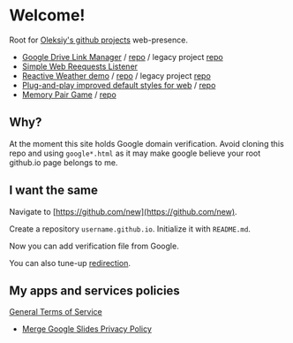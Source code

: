 <link rel="manifest" href="/manifest.json">

# Welcome!
Root for [Oleksiy's github projects](https://github.com/OleksiyRudenko) web-presence.

* [Google Drive Link Manager](https://oleksiyrudenko.github.io/gd-linkman/) /
  [repo](https://github.com/OleksiyRudenko/link-manager-for-google-drive-gas) /
  legacy project [repo](https://github.com/OleksiyRudenko/gd-linkman)
* [Simple Web Reequests Listener](https://github.com/OleksiyRudenko/php-listener)
* [Reactive Weather demo](https://oleksiyrudenko.github.io/reactive-weather/) /
  [repo](https://github.com/OleksiyRudenko/reactive-weather) /
  legacy project [repo](https://github.com/OleksiyRudenko/weather-webapp)
* [Plug-and-play improved default styles for web](https://goo.gl/ZF9evf) /
  [repo](https://github.com/OleksiyRudenko/default-beauty.css)
* [Memory Pair Game](https://oleksiyrudenko.github.io/memory-pair-game/) /
  [repo](https://github.com/OleksiyRudenko/memory-pair-game)

## Why?

At the moment this site holds Google domain verification.
Avoid cloning this repo and using `google*.html` as it may make
google believe your root github.io page belongs to me.

## I want the same

Navigate to [https://github.com/new](https://github.com/new).

Create a repository `username.github.io`. Initialize it with `README.md`.

Now you can add verification file from Google.

You can also tune-up
[redirection](http://www.curtismlarson.com/blog/2015/04/12/github-pages-google-domains/).

## My apps and services policies

[General Terms of Service](./general--terms-of-service.md)

* [Merge Google Slides Privacy Policy](./merge-google-slides--privacy-policy.md)
